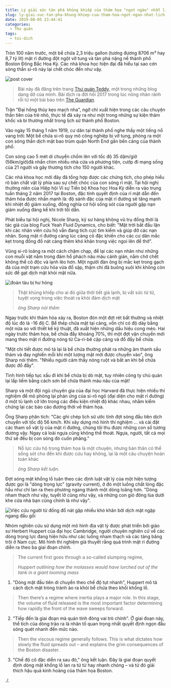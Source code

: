 ```yaml
---
title: Lý giải sức tàn phá khủng khiếp của thảm họa "ngọt ngào" nhất lịch sử Boston
slug: ly-giai-suc-tan-pha-khung-khiep-cua-tham-hoa-ngot-ngao-nhat-lich-su-boston
date: 2019-08-05 23:44:41
categories:
  - Thư quán
tags:
  - toi-dich
---
```

Tròn 100 năm trước, một bể chứa 2,3 triệu gallon (tương đương 8706 m³ hay 8,7 tỷ lít) mật rỉ đường đột ngột vỡ tung và tàn phá nặng nề thành phố Boston Đông Bắc Hoa Kỳ. Các nhà khoa học hiện đại đã hiểu tại sao cơn sóng thần si-rô này lại chết chóc đến như vậy.
<!--more-->

![post cover](/images/gallery/boston-molasses/cover.jpg)

> Bài này đã đăng trên trang [Thư quán Teddy](http://teddytapdich.blogspot.com/2017/04/), một trong những blog dang dở của mình. Bài dịch ra đời hồi 2017 trong lúc nông nhàn rảnh rỗi từ một bài báo trên [The Guardian](https://www.theguardian.com/science/2017/feb/25/study-reveals-why-so-many-met-a-sticky-end-in-bostons-great-molasses-flood).

Trận "Đại hồng thủy kẹo mạch nha", ngỡ chỉ xuất hiện trong các câu chuyện thần tiên của trẻ nhỏ, thực tế đã xảy ra như một trong những sự kiện thảm khốc và bi thương nhất trong lịch sử thành phố Boston.

Vào ngày 15 tháng 1 năm 1919, cư dân tại thành phố nghe thấy một tiếng nổ vang trời: Một bể chứa si-rô quy mô công nghiệp bị vỡ tung, phóng ra một con sóng thần dịch mật bao trùm quận North End gần bến cảng của thành phố.

Con sóng cao 5 mét di chuyển chồm lên với tốc độ 35 dặm/giờ (56km/giờ)đã nhấn chìm nhiều nhà cửa và phương tiện, cướp đi mạng sống của 21 người và gây thương tích cho 150 người khác.

Các nhà khoa học mới đây đã tổng hợp được các chứng tích, cho phép hiểu rõ bản chất vật lý phía sau sự chết chóc của con sóng rỉ mật. Tại hội nghị thường niên của Hiệp hội Vì sự Tiến bộ Khoa học Hoa Kỳ diễn ra vào trung tuần tháng 2 năm 2017 tại Boston, đặc tính quyết định của rỉ mật dẫn đến thảm hóa được nhấn mạnh là: độ sánh đặc của mật rỉ đường sẽ tăng mạnh khi nhiệt độ giảm xuống, đồng nghĩa cơ hội sống sót của người gặp nạn giảm xuống đáng kể khi trời tối dần.

Phát biểu tại hội nghị, Nicole Sharp, kỹ sư hàng không vũ trụ đồng thời là tác giả của blog Fuck Yeah Fluid Dynamics, cho biết: "Mặt trời bắt đầu lặn khi các nhân viên cứu hộ vẫn đang tích cực tìm kiếm và giúp đỡ các nạn nhân. Song mật rỉ đường càng lúc càng cô đặc khiến cho các cư dân mắc kẹt trong đống đổ nát càng thêm khó khăn trong việc ngoi lên để thở".

Vũng si-rô loãng ra một cách chậm chạp, để lại các nạn nhân như những con muỗi vặt nằm trong đám hổ phách nâu màu cánh gián, nằm chờ chết không thể cô độc và lạnh lẽo hơn. Một người đàn ông bị mắc kẹt trong gạch đá của một trạm cứu hỏa vừa đổ sập, thậm chí đã buông xuôi khi không còn sức để gạt dịch mật khỏi mặt nữa.

![đoàn tàu bị hư hỏng](/images/gallery/boston-molasses/molasses-train.jpg)

> Thật khủng khiếp cho ai đó giữa thời tiết giá lạnh, bị vắt sức từ từ, tuyệt vọng trong việc thoát ra khỏi đám dịch mật
>
> <cite>ông Sharp nói thêm</cite>

Ngay trước khi thảm hỏa xảy ra, Boston đón một đợt rét bất thường và nhiệt độ lúc đó là -16 độ C. Bể thép chứa mật tại cảng, vốn chỉ có độ dày bằng một nửa so với thiết kế kỹ thuật, đã xuất hiện những dấu hiệu cong méo. Hai ngày trước thảm họa, bể chứa đầy khoảng 70%, thì một đợt vận chuyển mới mang theo mật rỉ đường nóng từ Ca-ri-bê cập cảng và đổ đầy bể chứa.

"Một chi tiết được mô tả lại là bể chứa thường phát ra những âm thanh sầu thảm và đay nghiến mỗi khi một lượng mật mới được chuyển vào", ông Sharp nói thêm. "Nhiều người cảm thấy nóng ruột và bất an khi bể chứa được đổ đầy".

Tình hình tiếp tục xấu đi khi bể chứa bị dò mật, tuy nhiên công ty chủ quản lại lấp liếm bằng cách sơn bể chứa thành màu nâu của mật!

Sharp và một đội ngũ chuyên gia của đại học Harvard đã thực hiện nhiều thí nghiệm để mô phỏng lại phản ứng của si-rô ngô (đại diện cho mật rỉ đường) ở một tủ lạnh cỡ lớn trong các điều kiện nhiệt độ khác nhau, nhằm kiểm chứng lại các báo cáo đương thời về thảm họa.

Ông Sharp phân tích: "Các ghi chép lịch sử ước tính đợt sóng đầu tiên dịch chuyển với tốc độ 56 km/h. Khi xây dựng mô hình thí nghiệm … và cài đặt các tham số vật lý của mật rỉ đường, chúng tôi thu được những con số tương đương vậy. Ngay cả loài ngựa cũng không thể thoát. Ngựa, người, tất cả mọi thứ sẽ đều bị con sóng đó cuốn phăng."

> Nỗ lực cứu hộ trong thảm họa là một chuyện, nhưng bản thân có thể sống sót cho đến khi được cứu hay không, lại là một câu chuyện hoàn toàn khác
>
> <cite>ông Sharp kết luận.</cite>

Đợt sóng mật khổng lồ tuân theo các định luật vật lý của một hiện tượng được gọi là "dòng trọng lực" (gravity current), ở đó một luồng chất lỏng đặc hầu như chỉ lan ra theo phương ngang thành một dòng loãng hơn. "Dòng nham thạch như vậy, tuyết lở cũng như vậy, và những con gió đông lùa dưới khe cửa nhà bạn cũng chính là như vậy".

![Việc cứu người từ đống đổ nát gặp nhiều khó khăn bởi dịch mật ngập ngang đầu gối](/images/gallery/boston-molasses/rescue-effort.jpg "Việc cứu người từ đống đổ nát gặp nhiều khó khăn bởi dịch mật ngập ngang đầu gối")

Nhóm nghiên cứu sử dụng một mô hình địa vật lý được phát triển bởi giáo sư Herbert Huppert của đại học Cambridge, người chuyên nghiên cứ về các dòng trọng lực đang hiện hữu như các luồng nham thạch và các tảng băng trôi ở Nam cực. Mô hình thí nghiệm giả thuyết rằng quá trình mật rỉ đường diễn ra theo ba giai đoạn chính.

> The current first goes through a so-called slumping regime,
>
> <cite>Huppert outlining how the molasses would have lurched out of the tank in a giant looming mass</cite>

1. "Dòng mật đầu tiên di chuyển theo chế độ tụt nhanh", Huppert mô tả cách dịch mật tròng trành ào ra khỏi bể chứa theo khối khổng lồ.

> Then there’s a regime where inertia plays a major role. In this stage, the volume of fluid released is the most important factor determining how rapidly the front of the wave sweeps forward.

2. "Tiếp đến là giai đoạn mà quán tính đóng vai trò chính". Ở giai đoạn này, thể tích của dòng trào ra là nhân tố quan trọng nhất quyết định ngọn đầu sóng quét nhanh đến mức nào.

> Then the viscous regime generally follows. This is what dictates how slowly the fluid spreads out – and explains the grim consequences of the Boston disaster.

3. "Chế độ cô đặc diễn ra sau đó," ông kết luận. Đây là giai đoạn quyết định dòng mật khổng lồ lan ra từ từ hay nhanh chóng – và từ đó giải thích hậu quả kinh hoàng của thảm họa Boston.

./.